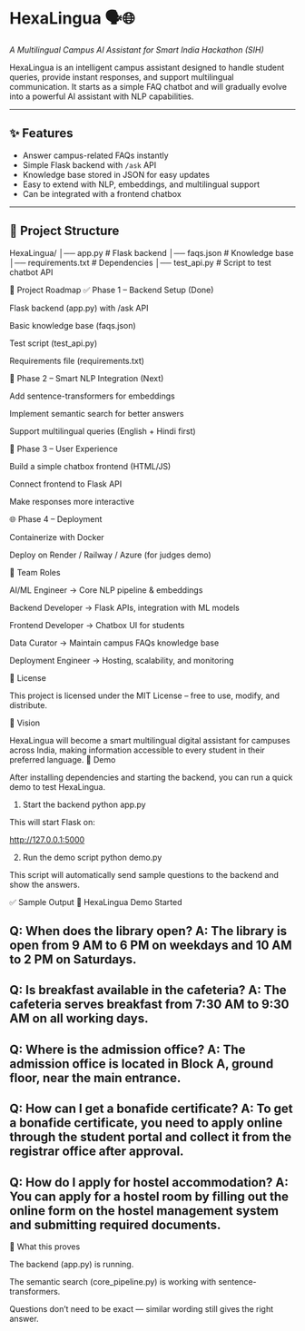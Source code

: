 # HexaLingua 🗣️🌐  
*A Multilingual Campus AI Assistant for Smart India Hackathon (SIH)*  

HexaLingua is an intelligent campus assistant designed to handle student queries, provide instant responses, and support multilingual communication. It starts as a simple FAQ chatbot and will gradually evolve into a powerful AI assistant with NLP capabilities.  

---

## ✨ Features
- Answer campus-related FAQs instantly  
- Simple Flask backend with `/ask` API  
- Knowledge base stored in JSON for easy updates  
- Easy to extend with NLP, embeddings, and multilingual support  
- Can be integrated with a frontend chatbox  

---

## 📂 Project Structure
HexaLingua/
│── app.py # Flask backend
│── faqs.json # Knowledge base
│── requirements.txt # Dependencies
│── test_api.py # Script to test chatbot API

📌 Project Roadmap
✅ Phase 1 – Backend Setup (Done)

Flask backend (app.py) with /ask API

Basic knowledge base (faqs.json)

Test script (test_api.py)

Requirements file (requirements.txt)

🚧 Phase 2 – Smart NLP Integration (Next)

Add sentence-transformers for embeddings

Implement semantic search for better answers

Support multilingual queries (English + Hindi first)

🔮 Phase 3 – User Experience

Build a simple chatbox frontend (HTML/JS)

Connect frontend to Flask API

Make responses more interactive

🌐 Phase 4 – Deployment

Containerize with Docker

Deploy on Render / Railway / Azure (for judges demo)

🤝 Team Roles

AI/ML Engineer → Core NLP pipeline & embeddings

Backend Developer → Flask APIs, integration with ML models

Frontend Developer → Chatbox UI for students

Data Curator → Maintain campus FAQs knowledge base

Deployment Engineer → Hosting, scalability, and monitoring

📜 License

This project is licensed under the MIT License – free to use, modify, and distribute.

🚀 Vision

HexaLingua will become a smart multilingual digital assistant for campuses across India, making information accessible to every student in their preferred language.
🚀 Demo

After installing dependencies and starting the backend, you can run a quick demo to test HexaLingua.

1. Start the backend
python app.py


This will start Flask on:

http://127.0.0.1:5000

2. Run the demo script
python demo.py


This script will automatically send sample questions to the backend and show the answers.

✅ Sample Output
🚀 HexaLingua Demo Started

Q: When does the library open?
A: The library is open from 9 AM to 6 PM on weekdays and 10 AM to 2 PM on Saturdays.
--------------------------------------------------
Q: Is breakfast available in the cafeteria?
A: The cafeteria serves breakfast from 7:30 AM to 9:30 AM on all working days.
--------------------------------------------------
Q: Where is the admission office?
A: The admission office is located in Block A, ground floor, near the main entrance.
--------------------------------------------------
Q: How can I get a bonafide certificate?
A: To get a bonafide certificate, you need to apply online through the student portal and collect it from the registrar office after approval.
--------------------------------------------------
Q: How do I apply for hostel accommodation?
A: You can apply for a hostel room by filling out the online form on the hostel management system and submitting required documents.
--------------------------------------------------

🎯 What this proves

The backend (app.py) is running.

The semantic search (core_pipeline.py) is working with sentence-transformers.

Questions don’t need to be exact — similar wording still gives the right answer.
